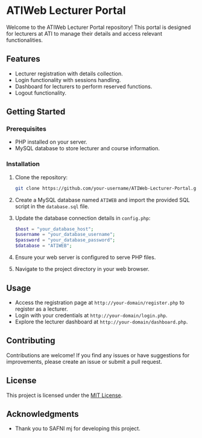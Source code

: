 # ATIWeb Lecturer Portal

Welcome to the ATIWeb Lecturer Portal repository! This portal is designed for lecturers at ATI to manage their details and access relevant functionalities.

## Features

- Lecturer registration with details collection.
- Login functionality with sessions handling.
- Dashboard for lecturers to perform reserved functions.
- Logout functionality.

## Getting Started

### Prerequisites

- PHP installed on your server.
- MySQL database to store lecturer and course information.

### Installation

1. Clone the repository:

   ```bash
   git clone https://github.com/your-username/ATIWeb-Lecturer-Portal.git
   ```

2. Create a MySQL database named `ATIWEB` and import the provided SQL script in the `database.sql` file.

3. Update the database connection details in `config.php`:

   ```php
   $host = "your_database_host";
   $username = "your_database_username";
   $password = "your_database_password";
   $database = "ATIWEB";
   ```

4. Ensure your web server is configured to serve PHP files.

5. Navigate to the project directory in your web browser.

## Usage

- Access the registration page at `http://your-domain/register.php` to register as a lecturer.
- Login with your credentials at `http://your-domain/login.php`.
- Explore the lecturer dashboard at `http://your-domain/dashboard.php`.

## Contributing

Contributions are welcome! If you find any issues or have suggestions for improvements, please create an issue or submit a pull request.

## License

This project is licensed under the [MIT License](LICENSE).

## Acknowledgments

- Thank you to SAFNI mj for developing this project.
